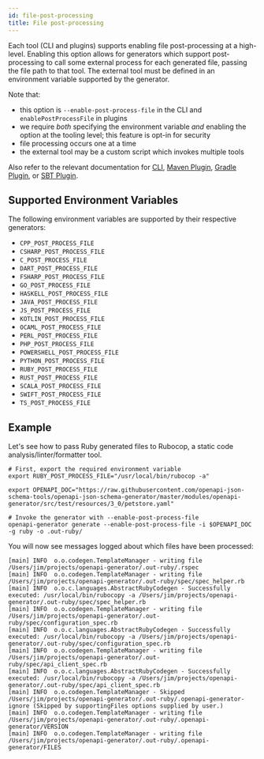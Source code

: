 ```yaml
---
id: file-post-processing
title: File post-processing
---
```


Each tool (CLI and plugins) supports enabling file post-processing at a high-level. Enabling this option allows for generators which support post-processing to call some external process for each generated file, passing the file path to that tool. The external tool must be defined in an environment variable supported by the generator.

Note that:

* this option is `--enable-post-process-file` in the CLI and `enablePostProcessFile` in plugins
* we require _both_ specifying the environment variable _and_ enabling the option at the tooling level; this feature is opt-in for security 
* file processing occurs one at a time
* the external tool may be a custom script which invokes multiple tools

Also refer to the relevant documentation for [CLI](./usage.md), [Maven Plugin](https://github.com/OpenAPITools/openapi-generator/blob/master/modules/openapi-generator-maven-plugin/README.md), [Gradle Plugin](https://github.com/OpenAPITools/openapi-generator/blob/master/modules/openapi-generator-gradle-plugin/README.adoc), or [SBT Plugin](https://github.com/OpenAPITools/sbt-openapi-generator/blob/master/README.md).

## Supported Environment Variables

The following environment variables are supported by their respective generators:
<!-- query with: grep -Rn '_POST_PROCESS_FILE"' modules | grep -Eo '[^"]+_POST_PROCESS_FILE' | sort -u -->

* `CPP_POST_PROCESS_FILE`
* `CSHARP_POST_PROCESS_FILE`
* `C_POST_PROCESS_FILE`
* `DART_POST_PROCESS_FILE`
* `FSHARP_POST_PROCESS_FILE`
* `GO_POST_PROCESS_FILE`
* `HASKELL_POST_PROCESS_FILE`
* `JAVA_POST_PROCESS_FILE`
* `JS_POST_PROCESS_FILE`
* `KOTLIN_POST_PROCESS_FILE`
* `OCAML_POST_PROCESS_FILE`
* `PERL_POST_PROCESS_FILE`
* `PHP_POST_PROCESS_FILE`
* `POWERSHELL_POST_PROCESS_FILE`
* `PYTHON_POST_PROCESS_FILE`
* `RUBY_POST_PROCESS_FILE`
* `RUST_POST_PROCESS_FILE`
* `SCALA_POST_PROCESS_FILE`
* `SWIFT_POST_PROCESS_FILE`
* `TS_POST_PROCESS_FILE`

## Example

Let's see how to pass Ruby generated files to Rubocop, a static code analysis/linter/formatter tool.

```
# First, export the required environment variable
export RUBY_POST_PROCESS_FILE="/usr/local/bin/rubocop -a"

export OPENAPI_DOC="https://raw.githubusercontent.com/openapi-json-schema-tools/openapi-json-schema-generator/master/modules/openapi-generator/src/test/resources/3_0/petstore.yaml"

# Invoke the generator with --enable-post-process-file
openapi-generator generate --enable-post-process-file -i $OPENAPI_DOC -g ruby -o .out-ruby/
```

You will now see messages logged about which files have been processed:

```
[main] INFO  o.o.codegen.TemplateManager - writing file /Users/jim/projects/openapi-generator/.out-ruby/.rspec
[main] INFO  o.o.codegen.TemplateManager - writing file /Users/jim/projects/openapi-generator/.out-ruby/spec/spec_helper.rb
[main] INFO  o.o.c.languages.AbstractRubyCodegen - Successfully executed: /usr/local/bin/rubocopy -a /Users/jim/projects/openapi-generator/.out-ruby/spec/spec_helper.rb
[main] INFO  o.o.codegen.TemplateManager - writing file /Users/jim/projects/openapi-generator/.out-ruby/spec/configuration_spec.rb
[main] INFO  o.o.c.languages.AbstractRubyCodegen - Successfully executed: /usr/local/bin/rubocopy -a /Users/jim/projects/openapi-generator/.out-ruby/spec/configuration_spec.rb
[main] INFO  o.o.codegen.TemplateManager - writing file /Users/jim/projects/openapi-generator/.out-ruby/spec/api_client_spec.rb
[main] INFO  o.o.c.languages.AbstractRubyCodegen - Successfully executed: /usr/local/bin/rubocopy -a /Users/jim/projects/openapi-generator/.out-ruby/spec/api_client_spec.rb
[main] INFO  o.o.codegen.TemplateManager - Skipped /Users/jim/projects/openapi-generator/.out-ruby/.openapi-generator-ignore (Skipped by supportingFiles options supplied by user.)
[main] INFO  o.o.codegen.TemplateManager - writing file /Users/jim/projects/openapi-generator/.out-ruby/.openapi-generator/VERSION
[main] INFO  o.o.codegen.TemplateManager - writing file /Users/jim/projects/openapi-generator/.out-ruby/.openapi-generator/FILES
```
